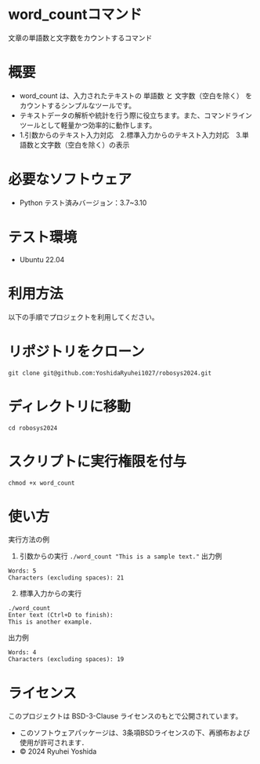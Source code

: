 # word_countコマンド
文章の単語数と文字数をカウントするコマンド

# 概要
- word_count は、入力されたテキストの 単語数 と 文字数（空白を除く） をカウントするシンプルなツールです。
- テキストデータの解析や統計を行う際に役立ちます。また、コマンドラインツールとして軽量かつ効率的に動作します。
- 1.引数からのテキスト入力対応　2.標準入力からのテキスト入力対応　3.単語数と文字数（空白を除く）の表示

# 必要なソフトウェア
- Python
  テスト済みバージョン：3.7~3.10

# テスト環境
- Ubuntu 22.04
  
# 利用方法
以下の手順でプロジェクトを利用してください。

# リポジトリをクローン
```git clone git@github.com:YoshidaRyuhei1027/robosys2024.git```

# ディレクトリに移動
```cd robosys2024```

# スクリプトに実行権限を付与
```chmod +x word_count```

# 使い方
実行方法の例
1. 引数からの実行
```./word_count "This is a sample text."```
出力例
```
Words: 5
Characters (excluding spaces): 21
```
2. 標準入力からの実行
```
./word_count
Enter text (Ctrl+D to finish):
This is another example.
```
出力例
```
Words: 4
Characters (excluding spaces): 19
```

# ライセンス
このプロジェクトは BSD-3-Clause ライセンスのもとで公開されています。
- このソフトウェアパッケージは、3条項BSDライセンスの下、再頒布および使用が許可されます．
- © 2024 Ryuhei Yoshida
